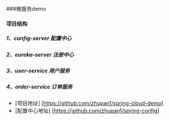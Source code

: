 
 ###微服务demo
 
 
 #### 项目结构
 ##### 1、config-server 配置中心
 ##### 2、eureka-server 注册中心
 ##### 3、user-service 用户服务
 ##### 4、order-service 订单服务
 
 * [项目地址] [https://github.com/zhupan1/spring-cloud-demo]
 * [配置中心地址] [https://github.com/zhupan1/spring-config]
